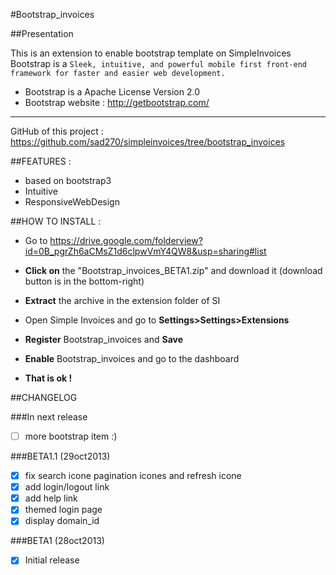 #Bootstrap_invoices

##Presentation

This is an extension to enable bootstrap template on SimpleInvoices
Bootstrap is a `Sleek, intuitive, and powerful mobile first front-end framework for faster and easier web development.`

* Bootstrap is a Apache License Version 2.0
* Bootstrap website : http://getbootstrap.com/
----------------------------------------------------------
GitHub of this project : https://github.com/sad270/simpleinvoices/tree/bootstrap_invoices

##FEATURES :
* based on bootstrap3  
* Intuitive
* ResponsiveWebDesign  

##HOW TO INSTALL :

* Go to https://drive.google.com/folderview?id=0B_pgrZh6aCMsZ1d6clpwVmY4QW8&usp=sharing#list

* **Click on** the "Bootstrap_invoices_BETA1.zip" and download it (download button is in the bottom-right)

* **Extract** the archive in the extension folder of SI

* Open Simple Invoices and go to **Settings>Settings>Extensions**

* **Register** Bootstrap_invoices and **Save**

* **Enable** Bootstrap_invoices and go to the dashboard 

* **That is ok !**


##CHANGELOG

###In next release
- [ ] more bootstrap item :)

###BETA1.1 (29oct2013)
- [x] fix search icone pagination icones and refresh icone
- [x] add login/logout link
- [x] add help link
- [x] themed login page
- [x] display domain_id

###BETA1 (28oct2013)
- [x] Initial release
